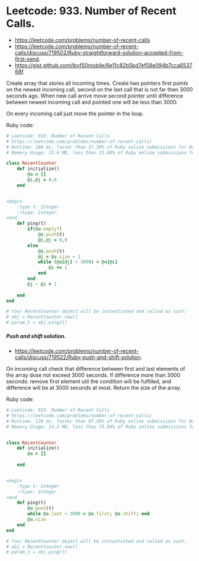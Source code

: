 # Leetcode: 933. Number of Recent Calls.

- https://leetcode.com/problems/number-of-recent-calls
- https://leetcode.com/problems/number-of-recent-calls/discuss/719502/Ruby-straightforward-solution-accepted-from-first-send.
- https://gist.github.com/lbvf50mobile/6e11c82b5bd7ef58e094b7cca653768f

Create array that stores all incoming times. Create two pointers first points on the newest incoming call, second on the last call that is not far then 3000 seconds ago.
When new call arrive move second pointer until difference between newest incoming call and pointed one will be less than 3000. 

On every incoming call just move the pointer in the loop.

Ruby code:
```Ruby
# Leetcode: 933. Number of Recent Calls
# https://leetcode.com/problems/number-of-recent-calls/
# Runtime: 188 ms, faster than 37.50% of Ruby online submissions for Number of Recent Calls.
# Memory Usage: 13.6 MB, less than 25.00% of Ruby online submissions for Number of Recent Calls

class RecentCounter
    def initialize()
        @a = []
        @i,@j = 0,0
    end


=begin
    :type t: Integer
    :rtype: Integer
=end
    def ping(t)
        if(@a.empty?)
            @a.push(t)
            @i,@j = 0,0
        else
            @a.push(t)
            @j = @a.size - 1
            while (@a[@j] - 3000) > @a[@i]
                @i += 1
            end
        end
        @j - @i + 1
        
    end
end

# Your RecentCounter object will be instantiated and called as such:
# obj = RecentCounter.new()
# param_1 = obj.ping(t)
```

##### Push and shift solution.

- https://leetcode.com/problems/number-of-recent-calls/discuss/719522/Ruby-push-and-shift-solution.

On incoming call check that difference between first and last elements of the array dose not exceed 3000 seconds. If difference more than 3000 seconds: remove first element util the condition will be fulfilled, and difference will be at 3000 seconds at most. Return the size of the array.

Ruby code:
```Ruby
# Leetcode: 933. Number of Recent Calls
# https://leetcode.com/problems/number-of-recent-calls/
# Runtime: 120 ms, faster than 87.50% of Ruby online submissions for Number of Recent Calls.
# Memory Usage: 13.2 MB, less than 75.00% of Ruby online submissions for Number of Recent Calls.


class RecentCounter
    def initialize()
        @a = []
        
    end


=begin
    :type t: Integer
    :rtype: Integer
=end
    def ping(t)
        @a.push(t)
        while @a.last - 3000 > @a.first; @a.shift; end
        @a.size
    end
end

# Your RecentCounter object will be instantiated and called as such:
# obj = RecentCounter.new()
# param_1 = obj.ping(t)
```